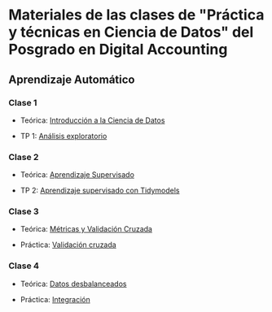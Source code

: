 # Materiales de las clases de "Práctica y técnicas en Ciencia de Datos" del Posgrado en Digital Accounting

## Aprendizaje Automático

### Clase 1

- Teórica: [Introducción a la Ciencia de Datos](https://pamelapairo.github.io/clases_pda/ML/intro.html#/title-slide)

- TP 1: [Análisis exploratorio](https://pamelapairo.github.io/clases_pda/ML/01_tp.html)

### Clase 2

- Teórica: [Aprendizaje Supervisado](https://pamelapairo.github.io/clases_pda/ML/02_supervisado.html)

- TP 2: [Aprendizaje supervisado con Tidymodels](https://pamelapairo.github.io/clases_pda/ML/02_tp_supervisado.html)

### Clase 3

- Teórica: [Métricas y Validación Cruzada](https://pamelapairo.github.io/clases_pda/ML/03_metricas_crossval.html)

- Práctica: [Validación cruzada](https://pamelapairo.github.io/clases_pda/ML/03_tp_metricas_crossval.html)

### Clase 4

- Teórica: [Datos desbalanceados](https://pamelapairo.github.io/clases_pda/ML/04_datos_desbalanceados.html)

- Práctica: [Integración](https://pamelapairo.github.io/clases_pda/ML/04_tp_datos_desbalanceados.html)
